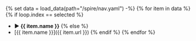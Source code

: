 {% set data = load_data(path="/spire/nav.yaml") -%}
{% for item in data %}
{% if loop.index == selected %}
* **▶ {{ item.name }}**
  {% else %}
* [{{ item.name }}]({{ item.url }})
  {% endif %}
  {% endfor %}